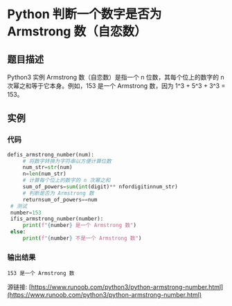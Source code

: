 # Python 判断一个数字是否为 Armstrong 数（自恋数）

## 题目描述
Python3 实例
Armstrong 数（自恋数）是指一个 n 位数，其每个位上的数字的 n 次幂之和等于它本身。例如，153 是一个 Armstrong 数，因为 1^3 + 5^3 + 3^3 = 153。

## 实例
### 代码
```python
defis_armstrong_number(num):
     # 将数字转换为字符串以方便计算位数
     num_str=str(num)
     n=len(num_str)
     # 计算每个位上的数字的 n 次幂之和
     sum_of_powers=sum(int(digit)** nfordigitinnum_str)
     # 判断是否为 Armstrong 数
     returnsum_of_powers==num
 # 测试
 number=153
 ifis_armstrong_number(number):
     print(f"{number} 是一个 Armstrong 数")
 else:
     print(f"{number} 不是一个 Armstrong 数")
```
### 输出结果
```
153 是一个 Armstrong 数
```
源链接: [https://www.runoob.com/python3/python-armstrong-number.html](https://www.runoob.com/python3/python-armstrong-number.html)